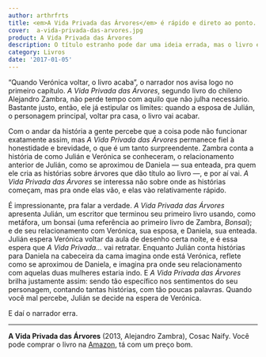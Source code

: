 ```yaml
---
author: arthrfrts
title: <em>A Vida Privada das Árvores</em> é rápido e direto ao ponto.
cover:  a-vida-privada-das-arvores.jpg
product: A Vida Privada das Árvores
description: O título estranho pode dar uma ideia errada, mas o livro é uma delicada história de expectativas.
category: Livros
date: '2017-01-05'
---
```


“Quando Verónica voltar, o livro acaba”, o narrador nos avisa logo no primeiro capítulo. _A Vida Privada das Árvores_, segundo livro do chileno Alejandro Zambra, não perde tempo com aquilo que não julha necessário. Bastante justo, então, ele já estipular os limites: quando a esposa de Julián, o personagem principal, voltar pra casa, o livro vai acabar.

Com o andar da história a gente percebe que a coisa pode não funcionar exatamente assim, mas _A Vida Privada das Árvores_ permanece fiel à honestidade e brevidade, o que é um tanto surpreendente. Zambra conta a história de como Julián e Verónica se conheceram, o relacionamento anterior de Julián, como se aproximou de Daniela — sua enteada, pra quem ele cria as histórias sobre árvores que dão título ao livro —, e por aí vai. _A Vida Privada das Árvores_ se interessa não sobre onde as histórias começam, mas pra onde elas vão, e elas vào relativamente rápido.

É impressionante, pra falar a verdade. _A Vida Privada das Árvores_ apresenta Julián, um escritor que terminou seu primeiro livro usando, como metáfora, um bonsai (uma referência ao primeiro livro de Zambra, _Bonsai_); e de seu relacionamento com Verónica, sua esposa, e Daniela, sua enteada. Julián espera Verónica voltar da aula de desenho certa noite, e é essa espera que _A Vida Privada…_ vai retratar. Enquanto Julián conta histórias para Daniela na cabeceira da cama imagina onde está Verónica, reflete como se aproximou de Daniela, e imagina pra onde seu relacionamento com aquelas duas mulheres estaria indo. E _A Vida Privada das Árvores_ brilha justamente assim: sendo tão específico nos sentimentos do seu personagem, contando tantas histórias, com tão poucas palavras. Quando você mal percebe, Julián se decide na espera de Verónica.

E daí o narrador erra.

---

**A Vida Privada das Árvores** (2013, Alejandro Zambra), Cosac Naify. Você pode comprar o livro na [Amazon](https://www.amazon.com.br/dp/8540503050/ref=asc_df_85405030504726535?smid=A1ZZFT5FULY4LN&tag=goog0ef-20&linkCode=asn&creative=380341&creativeASIN=8540503050), tá com um preço bom.
